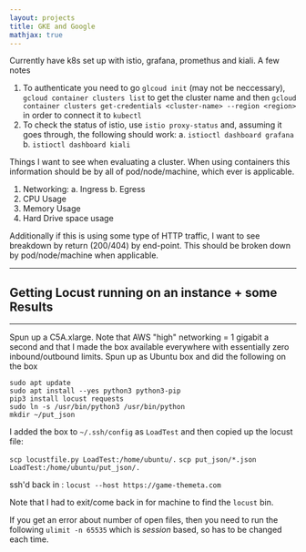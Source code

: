 ```yaml
---
layout: projects 
title: GKE and Google
mathjax: true
---
```


Currently have k8s set up with istio, grafana, promethus and kiali. A few notes

1. To authenticate you need to go `glcoud init` (may not be neccessary), `gcloud container clusters list` to get the cluster name and then `gcloud container clusters get-credentials <cluster-name> --region <region>` in order to connect it to `kubectl`
1. To check the status of istio, use `istio proxy-status` and, assuming it goes through, the following should work: 
	a. `istioctl dashboard grafana`
	b. `istioctl dashboard kiali`


Things I want to see when evaluating a cluster. When using containers this information should be by all of pod/node/machine, which	ever is applicable.

1. Networking:
	a. Ingress
	b. Egress
1. CPU Usage 
1. Memory Usage 
1. Hard Drive space usage

Additionally if this is using some type of HTTP traffic, I want to see breakdown by return (200/404) by end-point. This should be broken down by pod/node/machine when applicable.

---
## Getting Locust running on an instance + some Results
---

Spun up a C5A.xlarge. Note that AWS "high" networking = 1 gigabit a second and that I made the box available everywhere with essentially zero inbound/outbound limits. Spun up as Ubuntu box and did the following on the box

```
sudo apt update
sudo apt install --yes python3 python3-pip
pip3 install locust requests
sudo ln -s /usr/bin/python3 /usr/bin/python
mkdir ~/put_json
```

I added the box to `~/.ssh/config` as `LoadTest` and then copied up the locust file:

`scp locustfile.py LoadTest:/home/ubuntu/.`
`scp put_json/*.json LoadTest:/home/ubuntu/put_json/.`

ssh'd back in : `locust --host https://game-themeta.com`

Note that I had to exit/come back in for machine to find the `locust` bin.

If you get an error about number of open files, then you need to run the following `ulimit -n 65535` which is _session_ based, so has to be changed each time.	


